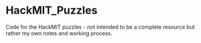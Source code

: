 # HackMIT_Puzzles

Code for the HackMIT puzzles - not intended to be a complete resource but rather my own notes and working process.
